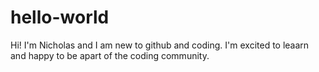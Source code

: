 # hello-world
Hi! I'm Nicholas and I am new to github and coding.
I'm excited to leaarn and happy to be apart of the coding community.
